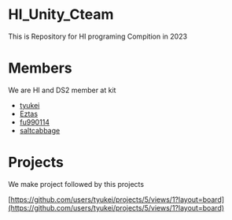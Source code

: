# HI_Unity_Cteam

This is Repository for HI programing Compition in 2023

# Members
We are HI and DS2 member at kit
- [tyukei](https://github.com/tyukei)
- [Eztas](https://github.com/Eztas)
- [fu990114](https://github.com/fu990114)
- [saltcabbage](https://github.com/saltcabbage)

# Projects
We make project followed by this projects

[https://github.com/users/tyukei/projects/5/views/1?layout=board](https://github.com/users/tyukei/projects/5/views/1?layout=board)
